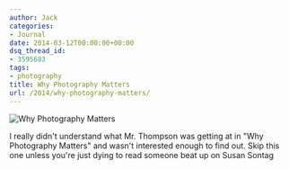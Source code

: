 ```yaml
---
author: Jack
categories:
- Journal
date: 2014-03-12T00:00:00+00:00
dsq_thread_id:
- 3595683
tags:
- photography
title: Why Photography Matters
url: /2014/why-photography-matters/
---
```


<aside> <img src="/img/2014/why-photography-matters.jpg" alt="Why Photography Matters" class="postimage" />
  
</aside> 

I really didn't understand what Mr. Thompson was getting at in "Why Photography Matters" and wasn't interested enough to find out. Skip this one unless you're just dying to read someone beat up on Susan Sontag